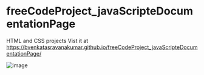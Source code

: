 # freeCodeProject_javaScripteDocumentationPage
HTML and CSS projects Vist it at https://bvenkatasravanakumar.github.io/freeCodeProject_javaScripteDocumentationPage/

![image](https://github.com/BVENKATASRAVANAKUMAR/freeCodeProject_javaScripteDocumentationPage/assets/131847253/be93240d-b719-49ba-a434-5f046e8d3676)

